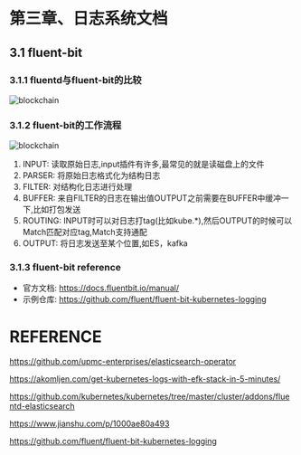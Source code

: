# 第三章、日志系统文档

## 3.1 fluent-bit
### 3.1.1 fluentd与fluent-bit的比较
![blockchain](https://github.com/solomonlinux/kubernetes_cluster/blob/master/images/fluentd-fluent-bit.png "fluentd与fluent-bit比较")

### 3.1.2 fluent-bit的工作流程
![blockchain](https://github.com/solomonlinux/kubernetes_cluster/blob/master/images/fluent-bit-workflow.png "fluent-bit工作流")
1. INPUT: 读取原始日志,input插件有许多,最常见的就是读磁盘上的文件
2. PARSER: 将原始日志格式化为结构日志
3. FILTER: 对结构化日志进行处理
4. BUFFER: 来自FILTER的日志在输出值OUTPUT之前需要在BUFFER中缓冲一下,比如打包发送
5. ROUTING: INPUT时可以对日志打tag(比如kube.*),然后OUTPUT的时候可以Match匹配对应tag,Match支持通配
6. OUTPUT: 将日志发送至某个位置,如ES，kafka

### 3.1.3 fluent-bit reference
* 官方文档: https://docs.fluentbit.io/manual/
* 示例仓库: https://github.com/fluent/fluent-bit-kubernetes-logging




# REFERENCE
https://github.com/upmc-enterprises/elasticsearch-operator

https://akomljen.com/get-kubernetes-logs-with-efk-stack-in-5-minutes/

https://github.com/kubernetes/kubernetes/tree/master/cluster/addons/fluentd-elasticsearch

https://www.jianshu.com/p/1000ae80a493

https://github.com/fluent/fluent-bit-kubernetes-logging
